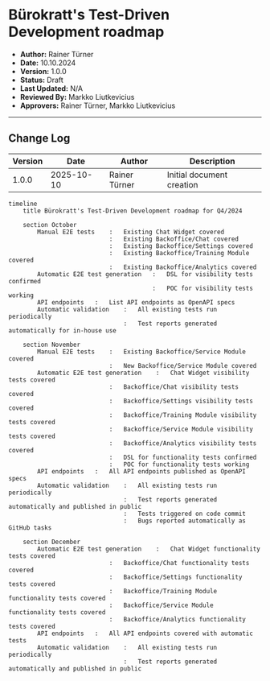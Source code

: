 # Bürokratt's Test-Driven Development roadmap

- **Author:** Rainer Türner
- **Date:** 10.10.2024
- **Version:** 1.0.0
- **Status:** Draft
- **Last Updated:** N/A
- **Reviewed By:** Markko Liutkevicius
- **Approvers:** Rainer Türner, Markko Liutkevicius

---

## Change Log
| Version | Date       | Author     | Description                           |
|---------|------------|------------|---------------------------------------|
| 1.0.0   | 2025-10-10 | Rainer Türner     | Initial document creation             |


```mermaid
timeline
    title Bürokratt's Test-Driven Development roadmap for Q4/2024

    section October
        Manual E2E tests    :   Existing Chat Widget covered
                            :   Existing Backoffice/Chat covered
                            :   Existing Backoffice/Settings covered
                            :   Existing Backoffice/Training Module covered
                            :   Existing Backoffice/Analytics covered
        Automatic E2E test generation   :   DSL for visibility tests confirmed
                                        :   POC for visibility tests working
        API endpoints   :   List API endpoints as OpenAPI specs
        Automatic validation    :   All existing tests run periodically
                                :   Test reports generated automatically for in-house use
    
    section November
        Manual E2E tests    :   Existing Backoffice/Service Module covered
                            :   New Backoffice/Service Module covered
        Automatic E2E test generation    :   Chat Widget visibility tests covered
                            :   Backoffice/Chat visibility tests covered
                            :   Backoffice/Settings visibility tests covered
                            :   Backoffice/Training Module visibility tests covered
                            :   Backoffice/Service Module visibility tests covered
                            :   Backoffice/Analytics visibility tests covered
                            :   DSL for functionality tests confirmed
                            :   POC for functionality tests working
        API endpoints   :   All API endpoints published as OpenAPI specs
        Automatic validation    :   All existing tests run periodically
                                :   Test reports generated automatically and published in public
                                :   Tests triggered on code commit
                                :   Bugs reported automatically as GitHub tasks
    
    section December
        Automatic E2E test generation    :   Chat Widget functionality tests covered
                            :   Backoffice/Chat functionality tests covered
                            :   Backoffice/Settings functionality tests covered
                            :   Backoffice/Training Module functionality tests covered
                            :   Backoffice/Service Module functionality tests covered
                            :   Backoffice/Analytics functionality tests covered
        API endpoints   :   All API endpoints covered with automatic tests
        Automatic validation    :   All existing tests run periodically
                                :   Test reports generated automatically and published in public
```
